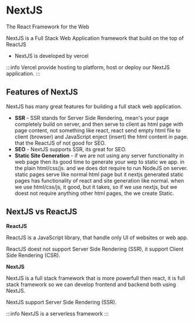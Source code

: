 # NextJS

The React Framework for the Web

NextJS is a Full Stack Web Application framework that build on the top of ReactJS

- NextJS is developed by vercel

:::info
Vercel provide hosting to platform, host or deploy our NextJS application.
:::

## Features of NextJS

NextJS has many great features for building a full stack web application. 

- **SSR** - SSR stands for Server Side Rendering, mean's your page completely build on server, and then serve to client as html page with page content, not something like react, react send empty html file to client (browser) and JavaScript enject (insert) the html content in page. that the ReactJS of not good for SEO.
- **SEO** - NextJS supports SSR, its great for SEO. 
- **Static Site Generation** - if we are not using any server functionality in web page then its good time to generate your wep to static we app. in the plain html/css/js. and we does dot require to run NodeJS on server. static pages serve like normal html page but it nextjs generated static pages has functionality of react and site generation like normal. when we use html/css/js, it good, but it takes, so if we use nextjs, but we doest not require anything other html pages, the we create Static.

## NextJS vs ReactJS

**ReactJS**

ReactJS is a JavaScript library, that handle only UI of websites or web app.

ReactJS doest not support Server Side Rendering (SSR), it support Client Side Rendering (CSR).

**NextJS**

NextJS is a full stack framework that is more powerfull then react, it is full stack framework so we can develop frontend and backend both using NextJS.

NextJS support Server Side Rendering (SSR).

:::info
NextJS is a serverless framework
:::
